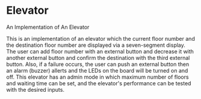 # Elevator
An Implementation of An Elevator

This is an implementation of an elevator which the current floor number and the destination floor number are displayed via a seven-segment display.
The user can add floor number with an external button and decrease it with another external button and confirm the destination with the third external button.
Also, if a failure occurs, the user can push an external button then an alarm (buzzer) allerts and the LEDs on the board will be turned on and off.
This elevator has an admin mode in which maximum number of floors and waiting time can be set, and the elevator's performance can be tested with the desired inputs.
